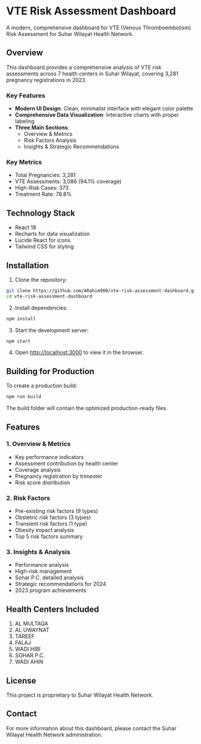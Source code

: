 # VTE Risk Assessment Dashboard

A modern, comprehensive dashboard for VTE (Venous Thromboembolism) Risk Assessment for Suhar Wilayat Health Network.

## Overview

This dashboard provides a comprehensive analysis of VTE risk assessments across 7 health centers in Suhar Wilayat, covering 3,281 pregnancy registrations in 2023.

### Key Features

- **Modern UI Design**: Clean, minimalist interface with elegant color palette
- **Comprehensive Data Visualization**: Interactive charts with proper labeling
- **Three Main Sections**:
  - Overview & Metrics
  - Risk Factors Analysis
  - Insights & Strategic Recommendations

### Key Metrics

- Total Pregnancies: 3,281
- VTE Assessments: 3,086 (94.1% coverage)
- High-Risk Cases: 373
- Treatment Rate: 78.8%

## Technology Stack

- React 18
- Recharts for data visualization
- Lucide React for icons
- Tailwind CSS for styling

## Installation

1. Clone the repository:
```bash
git clone https://github.com/ARahim900/vte-risk-assessment-dashboard.git
cd vte-risk-assessment-dashboard
```

2. Install dependencies:
```bash
npm install
```

3. Start the development server:
```bash
npm start
```

4. Open [http://localhost:3000](http://localhost:3000) to view it in the browser.

## Building for Production

To create a production build:

```bash
npm run build
```

The build folder will contain the optimized production-ready files.

## Features

### 1. Overview & Metrics
- Key performance indicators
- Assessment contribution by health center
- Coverage analysis
- Pregnancy registration by trimester
- Risk score distribution

### 2. Risk Factors
- Pre-existing risk factors (9 types)
- Obstetric risk factors (3 types)
- Transient risk factors (1 type)
- Obesity impact analysis
- Top 5 risk factors summary

### 3. Insights & Analysis
- Performance analysis
- High-risk management
- Sohar P.C. detailed analysis
- Strategic recommendations for 2024
- 2023 program achievements

## Health Centers Included

1. AL MULTAQA
2. AL UWAYNAT
3. TAREEF
4. FALAJ
5. WADI HIBI
6. SOHAR P.C.
7. WADI AHIN

## License

This project is proprietary to Suhar Wilayat Health Network.

## Contact

For more information about this dashboard, please contact the Suhar Wilayat Health Network administration.
